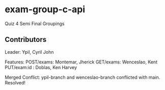 # exam-group-c-api
Quiz 4 Semi Final Groupings

## Contributors 
Leader: Ypil, Cyril John

Features:
    POST/exams: Montemar, Jherick
    GET/exams: Wenceslao, Kent
    PUT/exam:id : Doblas, Ken Harvey

Merged Conflict:
    ypil-branch and wenceslao-branch conflicted with main. Resolved!